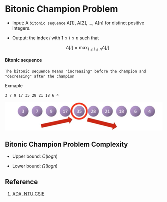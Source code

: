 # Bitonic Champion Problem

- Input: A `bitonic sequence` A[1], A[2], ..., A[n] for distinct positive integers.

- Output: the index $i$ with $1 {\leq} i {\leq} n$ such that

    $$A[i] = \max_{1 {\leq} j {\leq} n} A[j]$$

#### Bitonic sequence

```
The bitonic sequence means "increasing" before the champion and "decreasing" after the champion
```

Exmaple

```
3 7 9 17 35 28 21 18 6 4
```

![](images/bitonic.png)

## Bitonic Champion Problem Complexity

- Upper bound: $O(logn)$

- Lower bound: $\Omega(logn)$

## Reference

1. [ADA, NTU CSIE](https://www.youtube.com/watch?v=ke1mILIEs3A)
